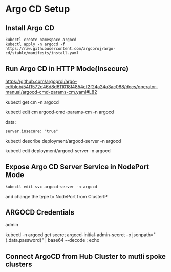 # Argo CD Setup

## Install Argo CD

```
kubectl create namespace argocd
kubectl apply -n argocd -f https://raw.githubusercontent.com/argoproj/argo-cd/stable/manifests/install.yaml
```

## Run Argo CD in HTTP Mode(Insecure)

https://github.com/argoproj/argo-cd/blob/54f1572d46d8d611018f4854cf2f24a24a3ac088/docs/operator-manual/argocd-cmd-params-cm.yaml#L82

kubectl get cm -n argocd

kubectl edit cm argocd-cmd-params-cm -n argocd

data:

    server.insecure: "true"

 kubectl describe deployment/argocd-server -n argocd

 kubectl edit deployment/argocd-server -n argocd

## Expose Argo CD Server Service in NodePort Mode

```
kubectl edit svc argocd-server -n argocd
```

and change the type to NodePort from ClusterIP

## ARGOCD Credentials

admin

kubectl -n argocd get secret argocd-initial-admin-secret -o jsonpath="{.data.password}" | base64 --decode ; echo

## Connect ArgoCD from Hub Cluster to mutli spoke clusters





